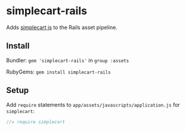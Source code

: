 # simplecart-rails
Adds [simplecart js](https://github.com/wojodesign/simplecart-js) to the Rails asset pipeline.
## Install
Bundler: `gem 'simplecart-rails'` in `group :assets`

RubyGems: `gem install simplecart-rails`

## Setup

Add `require` statements to `app/assets/javascripts/application.js` for `simplecart`:

```js
//= require simplecart
```
